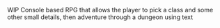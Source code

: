 WIP Console based RPG that allows the player to pick a class and some other small details, then adventure through a dungeon using text
